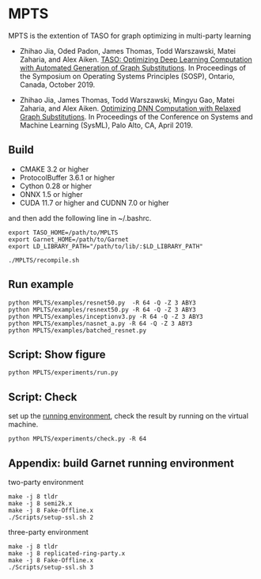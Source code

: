 # MPTS

MPTS is the extention of TASO for graph optimizing in multi-party learning

* Zhihao Jia, Oded Padon, James Thomas, Todd Warszawski, Matei Zaharia, and Alex Aiken. [TASO: Optimizing Deep Learning Computation with Automated Generation of Graph Substitutions](https://cs.stanford.edu/~zhihao/papers/sosp19.pdf). In Proceedings of the Symposium on Operating Systems Principles (SOSP), Ontario, Canada, October 2019.

* Zhihao Jia, James Thomas, Todd Warszawski, Mingyu Gao, Matei Zaharia, and Alex Aiken. [Optimizing DNN Computation with Relaxed Graph Substitutions](https://theory.stanford.edu/~aiken/publications/papers/sysml19b.pdf). In Proceedings of the Conference on Systems and Machine Learning (SysML), Palo Alto, CA, April 2019.

## Build

- CMAKE 3.2 or higher
- ProtocolBuffer 3.6.1 or higher
- Cython 0.28 or higher
- ONNX 1.5 or higher
- CUDA 11.7 or higher and CUDNN 7.0 or higher

and then add the following line in ~/.bashrc.
```
export TASO_HOME=/path/to/MPLTS
export Garnet_HOME=/path/to/Garnet
export LD_LIBRARY_PATH="/path/to/lib/:$LD_LIBRARY_PATH"
```

```
./MPLTS/recompile.sh
```


## Run example
```
python MPLTS/examples/resnet50.py  -R 64 -Q -Z 3 ABY3
python MPLTS/examples/resnext50.py -R 64 -Q -Z 3 ABY3
python MPLTS/examples/inceptionv3.py -R 64 -Q -Z 3 ABY3
python MPLTS/examples/nasnet_a.py -R 64 -Q -Z 3 ABY3
python MPLTS/examples/batched_resnet.py
```


## Script: Show figure
```
python MPLTS/experiments/run.py
```

## Script: Check
set up the [running environment](#appendix), check the result by running on the virtual machine.
```
python MPLTS/experiments/check.py -R 64
```


## Appendix: build Garnet running environment <a name="appendix"></a>
two-party environment
```
make -j 8 tldr
make -j 8 semi2k.x
make -j 8 Fake-Offline.x
./Scripts/setup-ssl.sh 2
```
three-party environment
```
make -j 8 tldr
make -j 8 replicated-ring-party.x
make -j 8 Fake-Offline.x
./Scripts/setup-ssl.sh 3
```
